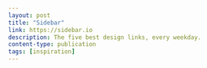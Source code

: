 ```yaml
---
layout: post
title: "Sidebar"
link: https://sidebar.io
description: The five best design links, every weekday.
content-type: publication
tags: [inspiration]
---
```

